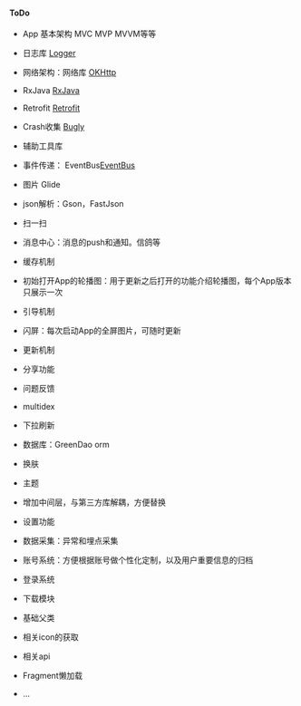 #### ToDo

- App 基本架构 MVC MVP MVVM等等
- 日志库 [Logger](https://github.com/orhanobut/logger)
- 网络架构：网络库 [OKHttp](https://github.com/square/okhttp) 
- RxJava [RxJava](https://github.com/ReactiveX/RxJava)
- Retrofit [Retrofit](http://square.github.io/retrofit/)
- Crash收集 [Bugly](https://bugly.qq.com/v2/)
- 辅助工具库
- 事件传递： EventBus[EventBus](https://github.com/greenrobot/EventBus)
- 图片 Glide
- json解析：Gson，FastJson
- 扫一扫
- 消息中心：消息的push和通知。信鸽等
- 缓存机制
- 初始打开App的轮播图：用于更新之后打开的功能介绍轮播图，每个App版本只展示一次
- 引导机制
- 闪屏：每次启动App的全屏图片，可随时更新
- 更新机制
- 分享功能
- 问题反馈
- multidex
- 下拉刷新
- 数据库：GreenDao orm
- 换肤
- 主题
- 增加中间层，与第三方库解耦，方便替换
- 设置功能
- 数据采集：异常和埋点采集
- 账号系统：方便根据账号做个性化定制，以及用户重要信息的归档
- 登录系统
- 下载模块
- 基础父类
- 相关icon的获取
- 相关api


- Fragment懒加载
- ...